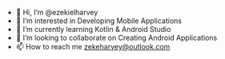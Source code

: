 - 👋 Hi, I’m @ezekielharvey
- 👀 I’m interested in Developing Mobile Applications
- 🌱 I’m currently learning Kotlin & Android Studio
- 💞️ I’m looking to collaborate on Creating Android Applications
- 📫 How to reach me zekeharvey@outlook.com

<!---
ezekielharvey/ezekielharvey is a ✨ special ✨ repository because its `README.md` (this file) appears on your GitHub profile.
You can click the Preview link to take a look at your changes.
--->
